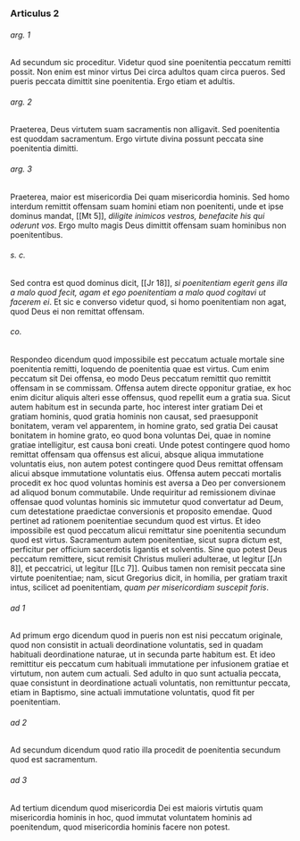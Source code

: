 ### Articulus 2

###### arg. 1
Ad secundum sic proceditur. Videtur quod sine poenitentia peccatum remitti possit. Non enim est minor virtus Dei circa adultos quam circa pueros. Sed pueris peccata dimittit sine poenitentia. Ergo etiam et adultis.

###### arg. 2
Praeterea, Deus virtutem suam sacramentis non alligavit. Sed poenitentia est quoddam sacramentum. Ergo virtute divina possunt peccata sine poenitentia dimitti.

###### arg. 3
Praeterea, maior est misericordia Dei quam misericordia hominis. Sed homo interdum remittit offensam suam homini etiam non poenitenti, unde et ipse dominus mandat, [[Mt 5]], *diligite inimicos vestros, benefacite his qui oderunt vos*. Ergo multo magis Deus dimittit offensam suam hominibus non poenitentibus.

###### s. c.
Sed contra est quod dominus dicit, [[Jr 18]], *si poenitentiam egerit gens illa a malo quod fecit, agam et ego poenitentiam a malo quod cogitavi ut facerem ei*. Et sic e converso videtur quod, si homo poenitentiam non agat, quod Deus ei non remittat offensam.

###### co.
Respondeo dicendum quod impossibile est peccatum actuale mortale sine poenitentia remitti, loquendo de poenitentia quae est virtus. Cum enim peccatum sit Dei offensa, eo modo Deus peccatum remittit quo remittit offensam in se commissam. Offensa autem directe opponitur gratiae, ex hoc enim dicitur aliquis alteri esse offensus, quod repellit eum a gratia sua. Sicut autem habitum est in secunda parte, hoc interest inter gratiam Dei et gratiam hominis, quod gratia hominis non causat, sed praesupponit bonitatem, veram vel apparentem, in homine grato, sed gratia Dei causat bonitatem in homine grato, eo quod bona voluntas Dei, quae in nomine gratiae intelligitur, est causa boni creati. Unde potest contingere quod homo remittat offensam qua offensus est alicui, absque aliqua immutatione voluntatis eius, non autem potest contingere quod Deus remittat offensam alicui absque immutatione voluntatis eius. Offensa autem peccati mortalis procedit ex hoc quod voluntas hominis est aversa a Deo per conversionem ad aliquod bonum commutabile. Unde requiritur ad remissionem divinae offensae quod voluntas hominis sic immutetur quod convertatur ad Deum, cum detestatione praedictae conversionis et proposito emendae. Quod pertinet ad rationem poenitentiae secundum quod est virtus. Et ideo impossibile est quod peccatum alicui remittatur sine poenitentia secundum quod est virtus. Sacramentum autem poenitentiae, sicut supra dictum est, perficitur per officium sacerdotis ligantis et solventis. Sine quo potest Deus peccatum remittere, sicut remisit Christus mulieri adulterae, ut legitur [[Jn 8]], et peccatrici, ut legitur [[Lc 7]]. Quibus tamen non remisit peccata sine virtute poenitentiae; nam, sicut Gregorius dicit, in homilia, per gratiam traxit intus, scilicet ad poenitentiam, *quam per misericordiam suscepit foris*.

###### ad 1
Ad primum ergo dicendum quod in pueris non est nisi peccatum originale, quod non consistit in actuali deordinatione voluntatis, sed in quadam habituali deordinatione naturae, ut in secunda parte habitum est. Et ideo remittitur eis peccatum cum habituali immutatione per infusionem gratiae et virtutum, non autem cum actuali. Sed adulto in quo sunt actualia peccata, quae consistunt in deordinatione actuali voluntatis, non remittuntur peccata, etiam in Baptismo, sine actuali immutatione voluntatis, quod fit per poenitentiam.

###### ad 2
Ad secundum dicendum quod ratio illa procedit de poenitentia secundum quod est sacramentum.

###### ad 3
Ad tertium dicendum quod misericordia Dei est maioris virtutis quam misericordia hominis in hoc, quod immutat voluntatem hominis ad poenitendum, quod misericordia hominis facere non potest.

